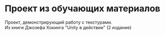# Проект из обучающих материалов

Проект, демонстрирующий работу с текстурами.  
Из книги Джозефа Хокинга "Unity в действии" (2 издание)
